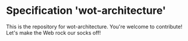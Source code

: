 
# Specification 'wot-architecture'

This is the repository for wot-architecture. You're welcome to contribute! Let's make the Web rock our socks
off!
